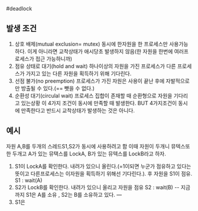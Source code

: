 #deadlock 
## 발생 조건
1. 상호 배제(mutual exclusion= mutex)
	동시에 한자원을 한 프로세스만 사용가능하다.
	이게 아니라면 교착상태가 애시당초 발생하지 않음(한 자원을 한번에 여러프로세스가 접근 가능하니까) 
2. 점유 상태로 대기(hold and wait)
	하나이상의 자원을 가진 프로세스가 다른 프로세스가 가지고 있는 다른 자원을 획득하기 위해 기다린다.
3. 선점 불가(no preemption)
	프로세스가 가진 자원은 사용이 끝난 후에 자발적으로만 방출될 수 있다.(== 뺏을 수 없다.)
4. 순환성 대기(circulal wait)
	프로세스 집합이 존재할 때 순환형으로 자원을 기다리고 있는상황
이 4가지 조건이 동시에 만족할 때 발생한다. BUT 4가지조건이 동시에 만족한다고 반드시 교착상태가 발생하는 것은 아니다.

## 예시
자원 A,B를 두개의 스레드S1,S2가 동시에 사용하려고 함
이때 자원이 두개니 뮤텍스또한 두개고 A가 있는 뮤택스를 LockA, B가 있는 뮤텍스를 LockB라고 하자.
1. S1이 LockA를 확인한다. 내려가 있으니 올린다.(=1이되면 누군가 점유하고 있다는 뜻이고 다른프로세스는 이자원을 획득하기 위해선 기다린다.). 후 자원을 S1이 점유. S1 : wait(A)
2. S2가 LockB를 확인한다. 내려가 있으니 올리고 자원을 점유 S2 : wait(B)
-- 지금까지 S1은 A를 소유 , S2는 B를 소유하고 있다. —
3. S1은 